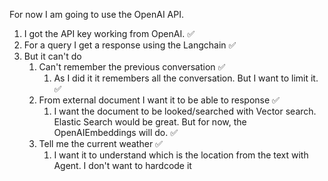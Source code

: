 For now I am going to use the OpenAI API.

1. I got the API key working from OpenAI. ✅
2. For a query I get a response using the Langchain ✅
3. But it can't do
	1. Can't remember the previous conversation ✅
		1. As I did it it remembers all the conversation. But I want to limit it. ✅
	2. From external document I want it to be able to response ✅
		1. I want the document to be looked/searched with Vector search. Elastic Search would be great. But for now, the OpenAIEmbeddings will do.  ✅
	3. Tell me the current weather ✅
		1. I want it to understand which is the location from the text with Agent. I don't want to hardcode it 